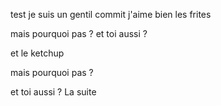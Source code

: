  test je suis un gentil commit
j'aime bien les frites

mais pourquoi pas ?
et toi aussi ?

et le ketchup

mais pourquoi pas ?

et toi aussi ?
La suite

